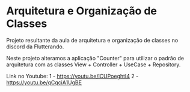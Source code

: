 # Arquitetura e Organização de Classes

Projeto resultante da aula de arquitetura e organização de classes no discord da Flutterando.

Neste projeto alteramos a aplicação "Counter" para utilizar o padrão de arquitetura com as classes View + Controller + UseCase + Repository.

Link no Youtube: 
1 - https://youtu.be/lCUPoeghtI4
2 - https://youtu.be/qCqciA1UgBE

